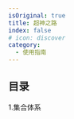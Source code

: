 ```yaml
---
isOriginal: true
title: 超神之路
index: false
# icon: discover
category:
  - 使用指南
---
```


## 目录
1.集合体系
 

<!-- - [Markdown 展示](markdown.md)

- [页面展示](page.md)

- [禁用展示](disable.md)

- [加密展示](encrypt.md) -->

